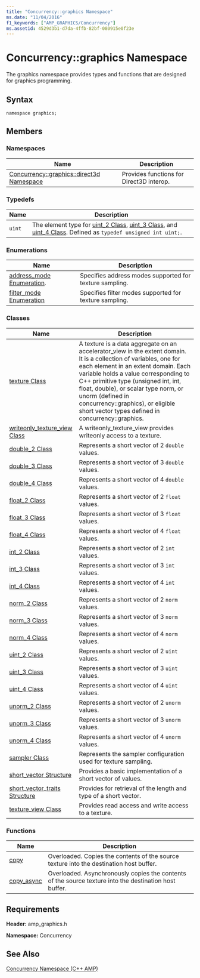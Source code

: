 ```yaml
---
title: "Concurrency::graphics Namespace"
ms.date: "11/04/2016"
f1_keywords: ["AMP_GRAPHICS/Concurrency"]
ms.assetid: 4529d3b1-d7da-4ffb-82bf-080915e0f23e
---
```

# Concurrency::graphics Namespace

The graphics namespace provides types and functions that are designed for graphics programming.

## Syntax

```
namespace graphics;
```

## Members

### Namespaces

|Name|Description|
|----------|-----------------|
|[Concurrency::graphics::direct3d Namespace](concurrency-graphics-direct3d-namespace.md)|Provides functions for Direct3D interop.|

### Typedefs

|Name|Description|
|----------|-----------------|
|`uint`|The element type for [uint_2 Class](uint-2-class.md), [uint_3 Class](uint-3-class.md), and [uint_4 Class](uint-4-class.md). Defined as `typedef unsigned int uint;`.|

### Enumerations

|Name|Description|
|----------|-----------------|
|[address_mode Enumeration](concurrency-graphics-namespace-enums.md#address_mode).|Specifies address modes supported for texture sampling.|
|[filter_mode Enumeration](concurrency-graphics-namespace-enums.md#filter_mode)|Specifies filter modes supported for texture sampling.|

### Classes

|Name|Description|
|----------|-----------------|
|[texture Class](texture-class.md)|A texture is a data aggregate on an accelerator_view in the extent domain. It is a collection of variables, one for each element in an extent domain. Each variable holds a value corresponding to C++ primitive type (unsigned int, int, float, double), or scalar type norm, or unorm (defined in concurrency::graphics), or eligible short vector types defined in concurrency::graphics.|
|[writeonly_texture_view Class](writeonly-texture-view-class.md)|A writeonly_texture_view provides writeonly access to a texture.|
|[double_2 Class](double-2-class.md)|Represents a short vector of 2 `double` values.|
|[double_3 Class](double-3-class.md)|Represents a short vector of 3 `double` values.|
|[double_4 Class](double-4-class.md)|Represents a short vector of 4 `double` values.|
|[float_2 Class](float-2-class.md)|Represents a short vector of 2 `float` values.|
|[float_3 Class](float-3-class.md)|Represents a short vector of 3 `float` values.|
|[float_4 Class](float-4-class.md)|Represents a short vector of 4 `float` values.|
|[int_2 Class](int-2-class.md)|Represents a short vector of 2 `int` values.|
|[int_3 Class](int-3-class.md)|Represents a short vector of 3 `int` values.|
|[int_4 Class](int-4-class.md)|Represents a short vector of 4 `int` values.|
|[norm_2 Class](norm-2-class.md)|Represents a short vector of 2 `norm` values.|
|[norm_3 Class](norm-3-class.md)|Represents a short vector of 3 `norm` values.|
|[norm_4 Class](norm-4-class.md)|Represents a short vector of 4 `norm` values.|
|[uint_2 Class](uint-2-class.md)|Represents a short vector of 2 `uint` values.|
|[uint_3 Class](uint-3-class.md)|Represents a short vector of 3 `uint` values.|
|[uint_4 Class](uint-4-class.md)|Represents a short vector of 4 `uint` values.|
|[unorm_2 Class](unorm-2-class.md)|Represents a short vector of 2 `unorm` values.|
|[unorm_3 Class](unorm-3-class.md)|Represents a short vector of 3 `unorm` values.|
|[unorm_4 Class](unorm-4-class.md)|Represents a short vector of 4 `unorm` values.|
|[sampler Class](sampler-class.md)|Represents the sampler configuration used for texture sampling.|
|[short_vector Structure](short-vector-structure.md)|Provides a basic implementation of a short vector of values.|
|[short_vector_traits Structure](short-vector-traits-structure.md)|Provides for retrieval of the length and type of a short vector.|
|[texture_view Class](texture-view-class.md)|Provides read access and write access to a texture.|

### Functions

|Name|Description|
|----------|-----------------|
|[copy](concurrency-graphics-namespace-functions.md#copy)|Overloaded. Copies the contents of the source texture into the destination host buffer.|
|[copy_async](concurrency-graphics-namespace-functions.md#copy_async)|Overloaded. Asynchronously copies the contents of the source texture into the destination host buffer.|

## Requirements

**Header:** amp_graphics.h

**Namespace:** Concurrency

## See Also

[Concurrency Namespace (C++ AMP)](concurrency-namespace-cpp-amp.md)
